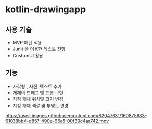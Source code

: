 # kotlin-drawingapp

## 사용 기술
- MVP 패턴 적용
- Junit 을 이용한 테스트 진행
- CustomUI 활용

## 기능 
- 사각형 , 사진 ,텍스트 추가
- 개체의 드레그 앤 드롭 구현 
- 지정 개체 위치및 크기 변경
- 지정 개체 색깔 및 투명도 변경

https://user-images.githubusercontent.com/62047631/160875683-61038bb4-d857-490e-96a5-00f39c4aa742.mov

